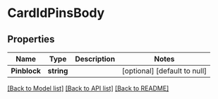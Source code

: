# CardIdPinsBody

## Properties
Name | Type | Description | Notes
------------ | ------------- | ------------- | -------------
**Pinblock** | **string** |  | [optional] [default to null]

[[Back to Model list]](../README.md#documentation-for-models) [[Back to API list]](../README.md#documentation-for-api-endpoints) [[Back to README]](../README.md)

